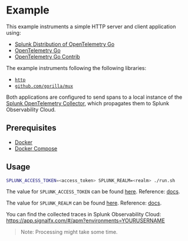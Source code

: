 # Example

This example instruments a simple HTTP server and client application
using:

- [Splunk Distribution of OpenTelemetry Go](https://github.com/signalfx/splunk-otel-go)
- [OpenTelemetry Go](https://github.com/open-telemetry/opentelemetry-go)
- [OpenTelemetry Go Contrib](https://github.com/open-telemetry/opentelemetry-go-contrib)

The example instruments following the following libraries:

- [`http`](https://pkg.go.dev/http)
- [`github.com/gorilla/mux`](https://pkg.go.dev/github.com/gorilla/mux)

Both applications are configured to send spans to a local instance
of the [Splunk OpenTelemetry Collector](https://github.com/signalfx/splunk-otel-collector),
which propagates them to Splunk Observability Cloud.

## Prerequisites

- [Docker](https://docs.docker.com/engine/install/)
- [Docker Compose](https://docs.docker.com/compose/install/)

## Usage

```sh
SPLUNK_ACCESS_TOKEN=<access_token> SPLUNK_REALM=<realm> ./run.sh
```

The value for `SPLUNK_ACCESS_TOKEN` can be found
[here](https://app.signalfx.com/o11y/#/organization/current?selectedKeyValue=sf_section:accesstokens).
Reference: [docs](https://docs.splunk.com/Observability/admin/authentication-tokens/api-access-tokens.html#admin-api-access-tokens).

The value for `SPLUNK_REALM` can be found
[here](https://app.signalfx.com/o11y/#/myprofile).
Reference: [docs](https://docs.splunk.com/Observability/admin/allow-services.html).

You can find the collected traces in Splunk Observability Cloud: <https://app.signalfx.com/#/apm?environments=YOURUSERNAME>

> Note: Processing might take some time.
